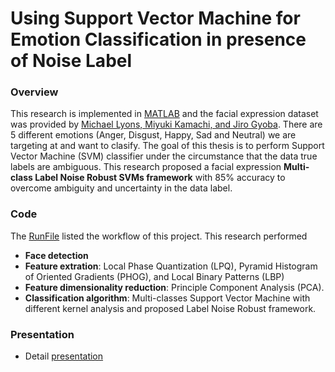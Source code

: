 # Using Support Vector Machine for </br> Emotion Classification in presence of Noise Label

### Overview
This research is implemented in [MATLAB](https://www.mathworks.com/products/matlab.html) and the facial expression dataset was provided by [Michael Lyons, Miyuki Kamachi, and Jiro Gyoba](http://www.kasrl.org/jaffe.html). There are 5 different emotions (Anger, Disgust, Happy, Sad and Neutral) we are targeting at and want to clasify. The goal of this thesis is to perform Support Vector Machine (SVM) classifier under the circumstance that the data true labels are ambiguous. This research proposed a facial expression **Multi-class Label Noise Robust SVMs framework** with 85% accuracy to overcome ambiguity and uncertainty in the data label. 


### Code
The [RunFile](https://github.com/poshengw/thesis-emotion-recognition/blob/master/RunFile.m) listed the workflow of this project. This research performed 
- **Face detection**
- **Feature extration**: Local Phase Quantization (LPQ), Pyramid Histogram of Oriented Gradients (PHOG), and Local Binary Patterns (LBP) 
- **Feature dimensionality reduction**: Principle Component Analysis (PCA).
- **Classification algorithm**: Multi-classes Support Vector Machine with different kernel analysis and proposed Label Noise Robust framework. 

### Presentation
- Detail [presentation](https://github.com/poshengw/thesis-emotion-recognition/blob/master/presentation.pdf)
